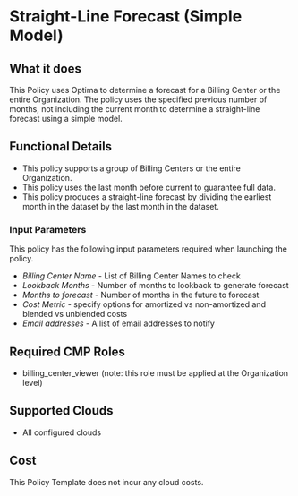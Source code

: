 # Straight-Line Forecast (Simple Model)

## What it does

This Policy uses Optima to determine a forecast for a Billing Center or the entire Organization. The policy uses the specified previous number of months, not including the current month to determine a straight-line forecast using a simple model.

## Functional Details

- This policy supports a group of Billing Centers or the entire Organization.
- This policy uses the last month before current to guarantee full data.
- This policy produces a straight-line forecast by dividing the earliest month in the dataset by the last month in the dataset.

### Input Parameters

This policy has the following input parameters required when launching the policy.

- *Billing Center Name* - List of Billing Center Names to check
- *Lookback Months* - Number of months to lookback to generate forecast
- *Months to forecast* - Number of months in the future to forecast
- *Cost Metric* - specify options for amortized vs non-amortized and blended vs unblended costs
- *Email addresses* - A list of email addresses to notify

## Required CMP Roles

- billing_center_viewer (note: this role must be applied at the Organization level)

## Supported Clouds

- All configured clouds

## Cost

This Policy Template does not incur any cloud costs.
